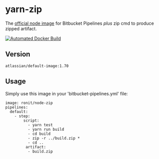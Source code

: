 # yarn-zip
The [official node image](https://hub.docker.com/_/node/) for Bitbucket Pipelines *plus* zip cmd to produce zipped artifact.

[![Automated Docker Build](https://img.shields.io/docker/automated/ronitbk/node-zip.svg)](https://hub.docker.com/r/ronitbk/node-zip/)

## Version

	atlassian/default-image:1.70

## Usage

Simply use this image in your 'bitbucket-pipelines.yml' file:

    image: ronit/node-zip
    pipelines:
      default:
        - step:
            script:
              - yarn test
              - yarn run build
              - cd build
              - zip -r ../build.zip *
              - cd ..
             artifact:
              - build.zip



